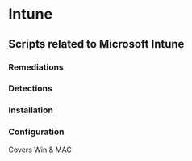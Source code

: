 # Intune

## Scripts related to Microsoft Intune


### Remediations
### Detections
### Installation
### Configuration

Covers Win & MAC
